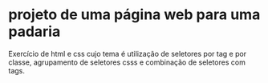 # projeto de uma página web para uma padaria

Exercício de html e css cujo tema é utilização de seletores por tag e por classe, agrupamento de seletores csss e combinação de seletores com tags.
